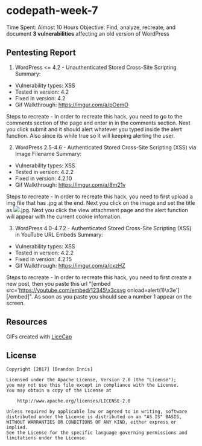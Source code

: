 # codepath-week-7
Time Spent: Almost 10 Hours
Objective: Find, analyze, recreate, and document **3 vulnerabilities** affecting an old version of WordPress

## Pentesting Report
1. WordPress <= 4.2 - Unauthenticated Stored Cross-Site Scripting
Summary:
- Vulnerability types: XSS
- Tested in version: 4.2
- Fixed in version: 4.2
- Gif Walkthrough: https://imgur.com/a/pOemO

Steps to recreate - In order to recreate this hack, you need to go to the comments section of the page and enter in <script>while(true){alert("anything you want");}</script> in the comments section. Next you click submit and it should alert whatever you typed inside the alert function. Also since its  while true so it will keeping alerting the user.

2. WordPress 2.5-4.6 - Authenticated Stored Cross-Site Scripting (XSS) via Image Filename
Summary:
- Vulnerability types: XSS
- Tested in version: 4.2.2
- Fixed in version: 4.2.10
- Gif Walkthrough: https://imgur.com/a/8m21v

Steps to recreate - In order to recreate this hack, you need to first upload a img file that has .jpg at the end. Next you click on the image and set the title as <img src=a onerror=alert(document.cookie)>.jpg. Next you click the view attachment page and the alert function will appear with the current cookie infomation.

3. WordPress 4.0-4.7.2 - Authenticated Stored Cross-Site Scripting (XSS) in YouTube URL Embeds
Summary:
- Vulnerability types: XSS 
- Tested in version: 4.2.2
- Fixed in version: 4.2.15
- Gif Walkthrough: https://imgur.com/a/cxzHZ

Steps to recreate - In order to recreate this hack, you need to first create a new post, then you paste this url "[embed src='https://youtube.com/embed/12345\x3csvg onload=alert(1)\x3e'][/embed]". As soon as you paste you should see a number 1 appear on the screen.

## Resources
GIFs created with [LiceCap](http://www.cockos.com/licecap/)

## License

    Copyright [2017] [Brandon Innis]

    Licensed under the Apache License, Version 2.0 (the "License");
    you may not use this file except in compliance with the License.
    You may obtain a copy of the License at

        http://www.apache.org/licenses/LICENSE-2.0

    Unless required by applicable law or agreed to in writing, software
    distributed under the License is distributed on an "AS IS" BASIS,
    WITHOUT WARRANTIES OR CONDITIONS OF ANY KIND, either express or implied.
    See the License for the specific language governing permissions and
    limitations under the License.
